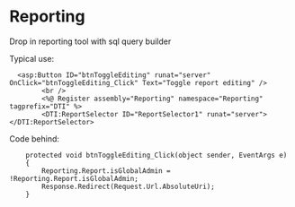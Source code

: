 # Reporting
Drop in reporting tool with sql query builder

Typical use:

      <asp:Button ID="btnToggleEditing" runat="server" OnClick="btnToggleEditing_Click" Text="Toggle report editing" />
			<br />
			<%@ Register assembly="Reporting" namespace="Reporting" tagprefix="DTI" %>
			<DTI:ReportSelector ID="ReportSelector1" runat="server"></DTI:ReportSelector>

Code behind:

		protected void btnToggleEditing_Click(object sender, EventArgs e)
		{
			Reporting.Report.isGlobalAdmin = !Reporting.Report.isGlobalAdmin;
			Response.Redirect(Request.Url.AbsoluteUri);
		}
